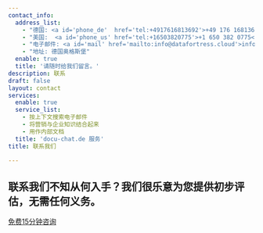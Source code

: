 ```yaml
---
contact_info:
  address_list:
    - "德国: <a id='phone_de'  href='tel:+4917616813692'>+49 176 16813692</a>"
    - "美国:  <a id='phone_us' href='tel:+16503820775'>+1 650 382 0775</a>" 
    - "电子邮件: <a id='mail' href='mailto:info@datafortress.cloud'>info@datafortress.cloud</a>"
    - "地址: 德国奥格斯堡"
  enable: true
  title: '请随时给我们留言。'
description: 联系
draft: false
layout: contact
services:
  enable: true
  service_list:
    - 按上下文搜索电子邮件
    - 将营销与企业知识结合起来
    - 用作内部文档
  title: 'docu-chat.de 服务'
title: 联系我们

---
```

## 联系我们不知从何入手？我们很乐意为您提供初步评估，无需任何义务。

<a id="book_meeting" class="btn btn-primary text-white" href="https://outlook.office365.com/owa/calendar/BookameetingwithJustin@datafortress.cloud/bookings/" target="_blank">免费15分钟咨询</a>
